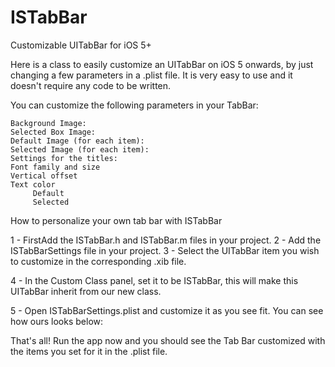 ISTabBar
========

Customizable UITabBar for iOS 5+

Here is a class to easily customize an UITabBar on iOS 5 onwards, by just changing a few parameters in a .plist file. It is very easy to use and it doesn't require any code to be written.

You can customize the following parameters in your TabBar:

    Background Image:   
    Selected Box Image:
    Default Image (for each item):
    Selected Image (for each item):
    Settings for the titles:
    Font family and size
    Vertical offset
    Text color
         Default
         Selected

How to personalize your own tab bar with ISTabBar

1 - FirstAdd the ISTabBar.h and ISTabBar.m files in your project.
2 - Add the ISTabBarSettings file in your project.
3 - Select the UITabBar item you wish to customize in the corresponding .xib file.

4 - In the Custom Class panel, set it to be ISTabBar, this will make this UITabBar inherit from our new class.

5 - Open ISTabBarSettings.plist and customize it as you see fit. You can see how ours looks below:

That's all! Run the app now and you should see the Tab Bar customized with the items you set for it in the .plist file.